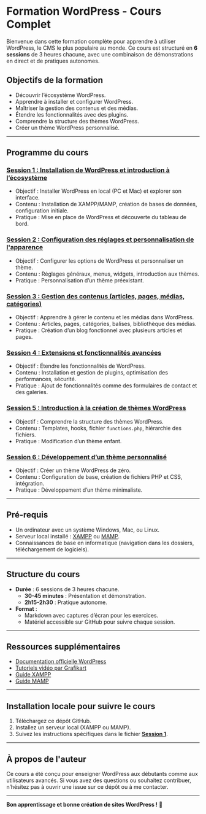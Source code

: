 # Formation WordPress - Cours Complet

Bienvenue dans cette formation complète pour apprendre à utiliser WordPress, le CMS le plus populaire au monde. Ce cours est structuré en **6 sessions** de 3 heures chacune, avec une combinaison de démonstrations en direct et de pratiques autonomes.

## Objectifs de la formation
- Découvrir l’écosystème WordPress.
- Apprendre à installer et configurer WordPress.
- Maîtriser la gestion des contenus et des médias.
- Étendre les fonctionnalités avec des plugins.
- Comprendre la structure des thèmes WordPress.
- Créer un thème WordPress personnalisé.

---

## Programme du cours

### **[Session 1 : Installation de WordPress et introduction à l’écosystème](session_1.md)**
- Objectif : Installer WordPress en local (PC et Mac) et explorer son interface.
- Contenu : Installation de XAMPP/MAMP, création de bases de données, configuration initiale.
- Pratique : Mise en place de WordPress et découverte du tableau de bord.

### **[Session 2 : Configuration des réglages et personnalisation de l'apparence](session_2.md)**
- Objectif : Configurer les options de WordPress et personnaliser un thème.
- Contenu : Réglages généraux, menus, widgets, introduction aux thèmes.
- Pratique : Personnalisation d’un thème préexistant.

### **[Session 3 : Gestion des contenus (articles, pages, médias, catégories)](session_3.md)**
- Objectif : Apprendre à gérer le contenu et les médias dans WordPress.
- Contenu : Articles, pages, catégories, balises, bibliothèque des médias.
- Pratique : Création d’un blog fonctionnel avec plusieurs articles et pages.

### **[Session 4 : Extensions et fonctionnalités avancées](session_4.md)**
- Objectif : Étendre les fonctionnalités de WordPress.
- Contenu : Installation et gestion de plugins, optimisation des performances, sécurité.
- Pratique : Ajout de fonctionnalités comme des formulaires de contact et des galeries.

### **[Session 5 : Introduction à la création de thèmes WordPress](session_5.md)**
- Objectif : Comprendre la structure des thèmes WordPress.
- Contenu : Templates, hooks, fichier `functions.php`, hiérarchie des fichiers.
- Pratique : Modification d’un thème enfant.

### **[Session 6 : Développement d’un thème personnalisé](session_6.md)**
- Objectif : Créer un thème WordPress de zéro.
- Contenu : Configuration de base, création de fichiers PHP et CSS, intégration.
- Pratique : Développement d’un thème minimaliste.

---

## Pré-requis
- Un ordinateur avec un système Windows, Mac, ou Linux.
- Serveur local installé : [XAMPP](https://www.apachefriends.org/index.html) ou [MAMP](https://www.mamp.info/).
- Connaissances de base en informatique (navigation dans les dossiers, téléchargement de logiciels).

---

## Structure du cours
- **Durée** : 6 sessions de 3 heures chacune.
  - **30-45 minutes** : Présentation et démonstration.
  - **2h15-2h30** : Pratique autonome.
- **Format** : 
  - Markdown avec captures d’écran pour les exercices.
  - Matériel accessible sur GitHub pour suivre chaque session.

---

## Ressources supplémentaires
- [Documentation officielle WordPress](https://wordpress.org/support/)
- [Tutoriels vidéo par Grafikart](https://grafikart.fr/)
- [Guide XAMPP](https://www.apachefriends.org/index.html)
- [Guide MAMP](https://www.mamp.info/)

---

## Installation locale pour suivre le cours
1. Téléchargez ce dépôt GitHub.
2. Installez un serveur local (XAMPP ou MAMP).
3. Suivez les instructions spécifiques dans le fichier **[Session 1](session_1.md)**.

---

## À propos de l'auteur
Ce cours a été conçu pour enseigner WordPress aux débutants comme aux utilisateurs avancés. Si vous avez des questions ou souhaitez contribuer, n’hésitez pas à ouvrir une issue sur ce dépôt ou à me contacter.

---

**Bon apprentissage et bonne création de sites WordPress !** 🚀
